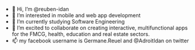 - 👋 Hi, I’m @reuben-idan
- 👀 I’m interested in mobile and web app development
- 🌱 I’m currently studying Software Engineering
- 💞️ I’m excited to collaborate on creating interactive, multifunctional apps for the FMCG, health, education and real estate sectors.
- 📫 my facebook username is Germane.Reuel  and  @AdroitIdan on twitter

<!---
reuben-idan/reuben-idan is a ✨ special ✨ repository because its `README.md` (this file) appears on your GitHub profile.
You can click the Preview link to take a look at your changes.
--->



